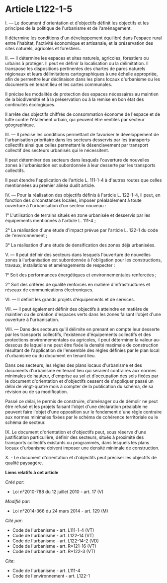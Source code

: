 # Article L122-1-5

I. ― Le document d'orientation et d'objectifs définit les objectifs et les principes de la politique de l'urbanisme et de
l'aménagement. 

Il détermine les conditions d'un développement équilibré dans l'espace rural entre l'habitat, l'activité économique et
artisanale, et la préservation des sites naturels, agricoles et forestiers. 

II. ― Il détermine les espaces et sites naturels, agricoles, forestiers ou urbains à protéger. Il peut en définir la
localisation ou la délimitation. Il transpose les dispositions pertinentes des chartes de parcs naturels régionaux et leurs
délimitations cartographiques à une échelle appropriée, afin de permettre leur déclinaison dans les plans locaux d'urbanisme
ou les documents en tenant lieu et les cartes communales. 

Il précise les modalités de protection des espaces nécessaires au maintien de la biodiversité et à la préservation ou à la
remise en bon état des continuités écologiques. 

Il arrête des objectifs chiffrés de consommation économe de l'espace et de lutte contre l'étalement urbain, qui peuvent être
ventilés par secteur géographique. 

III. ― Il précise les conditions permettant de favoriser le développement de l'urbanisation prioritaire dans les secteurs
desservis par les transports collectifs ainsi que celles permettant le désenclavement par transport collectif des secteurs
urbanisés qui le nécessitent. 

Il peut déterminer des secteurs dans lesquels l'ouverture de nouvelles zones à l'urbanisation est subordonnée à leur desserte
par les transports collectifs. 

Il peut étendre l'application de l'article L. 111-1-4 à d'autres routes que celles mentionnées au premier alinéa dudit
article. 

IV. ― Pour la réalisation des objectifs définis à l'article L. 122-1-4, il peut, en fonction des circonstances locales,
imposer préalablement à toute ouverture à l'urbanisation d'un secteur nouveau : 

1° L'utilisation de terrains situés en zone urbanisée et desservis par les équipements mentionnés à l'article L. 111-4 ; 

2° La réalisation d'une étude d'impact prévue par l'article L. 122-1 du code de l'environnement ; 

3° La réalisation d'une étude de densification des zones déjà urbanisées. 

V. ― Il peut définir des secteurs dans lesquels l'ouverture de nouvelles zones à l'urbanisation est subordonnée à
l'obligation pour les constructions, travaux, installations et aménagements de respecter : 

1° Soit des performances énergétiques et environnementales renforcées ; 

2° Soit des critères de qualité renforcés en matière d'infrastructures et réseaux de communications électroniques. 

VI. ― Il définit les grands projets d'équipements et de services. 

VII. ― Il peut également définir des objectifs à atteindre en matière de maintien ou de création d'espaces verts dans les
zones faisant l'objet d'une ouverture à l'urbanisation. 

VIII. ― Dans des secteurs qu'il délimite en prenant en compte leur desserte par les transports collectifs, l'existence
d'équipements collectifs et des protections environnementales ou agricoles, il peut déterminer la valeur au-dessous de
laquelle ne peut être fixée la densité maximale de construction résultant de l'application de l'ensemble des règles définies
par le plan local d'urbanisme ou du document en tenant lieu. 

Dans ces secteurs, les règles des plans locaux d'urbanisme et des documents d'urbanisme en tenant lieu qui seraient
contraires aux normes minimales de hauteur, d'emprise au sol et d'occupation des sols fixées par le document d'orientation et
d'objectifs cessent de s'appliquer passé un délai de vingt-quatre mois à compter de la publication du schéma, de sa révision
ou de sa modification. 

Passé ce délai, le permis de construire, d'aménager ou de démolir ne peut être refusé et les projets faisant l'objet d'une
déclaration préalable ne peuvent faire l'objet d'une opposition sur le fondement d'une règle contraire aux normes minimales
fixées par le schéma de cohérence territoriale ou le schéma de secteur. 

IX. Le document d'orientation et d'objectifs peut, sous réserve d'une justification particulière, définir des secteurs,
situés à proximité des transports collectifs existants ou programmés, dans lesquels les plans locaux d'urbanisme doivent
imposer une densité minimale de construction.

X. - Le document d'orientation et d'objectifs peut préciser les objectifs de qualité paysagère.

**Liens relatifs à cet article**

_Créé par_:

  - Loi n°2010-788 du 12 juillet 2010 - art. 17 (V)

_Modifié par_:

  - Loi n°2014-366 du 24 mars 2014 - art. 129 (M)

_Cité par_:

  - Code de l'urbanisme - art. L111-1-4 (VT)
  - Code de l'urbanisme - art. L122-14 (VT)
  - Code de l'urbanisme - art. L122-14-2 (VD)
  - Code de l'urbanisme - art. R*121-16 (VT)
  - Code de l'urbanisme - art. R*122-3 (VT)

_Cite_:

  - Code de l'urbanisme - art. L111-4
  - Code de l'environnement - art. L122-1
